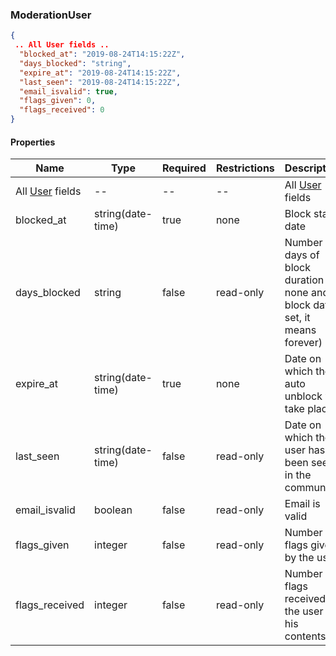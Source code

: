 <h3 id="tocS_ModerationUser">ModerationUser</h3>
<!-- backwards compatibility -->
<a id="schemamoderationuser"></a>
<a id="schema_ModerationUser"></a>
<a id="tocSmoderationuser"></a>
<a id="tocsmoderationuser"></a>

```json
{
 .. All User fields ..
  "blocked_at": "2019-08-24T14:15:22Z",
  "days_blocked": "string",
  "expire_at": "2019-08-24T14:15:22Z",
  "last_seen": "2019-08-24T14:15:22Z",
  "email_isvalid": true,
  "flags_given": 0,
  "flags_received": 0
}

```

#### Properties

|Name|Type|Required|Restrictions|Description|
|---|---|---|---|---|
| All [User](#schemauser) fields|--|--|--|All [User](#schemauser) fields|
|blocked_at|string(date-time)|true|none|Block start date|
|days_blocked|string|false|read-only|Number of days of block duration (if none and block date set, it means forever)|
|expire_at|string(date-time)|true|none|Date on which the auto unblock will take place|
|last_seen|string(date-time)|false|read-only|Date on which the user has been seen in the community|
|email_isvalid|boolean|false|read-only|Email is valid|
|flags_given|integer|false|read-only|Number of flags given by the user|
|flags_received|integer|false|read-only|Number of flags received by the user (in his contents)|


